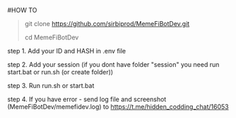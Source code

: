 #HOW TO

> git clone https://github.com/sirbiprod/MemeFiBotDev.git
> 
> cd MemeFiBotDev

step 1. Add your ID and HASH in .env file

step 2. Add your session (if you dont have folder "session" you need run start.bat or run.sh (or create folder))

step 3. Run run.sh or start.bat

step 4. If you have error - send log file and screenshot (MemeFiBotDev/memefidev.log) to https://t.me/hidden_codding_chat/16053

